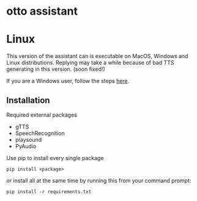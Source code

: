 # otto assistant

# Linux

This version of the assistant can is executable on MacOS, Windows and Linux distributions.
Replying may take a while because of bad TTS generating in this version. (soon fixed!)

If you are a Windows user, follow the steps [here](https://github.com/matthiaaas/otto-assistant/blob/master/windows/README.md).

## Installation

Required external packages

- gTTS
- SpeechRecognition
- playsound
- PyAudio

Use pip to install every single package

```
pip install <package>
```

or install all at the same time by running this from your command prompt:

```
pip install -r requirements.txt
```
